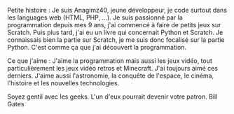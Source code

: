 Petite histoire :
Je suis Anagimz40, jeune développeur, je code surtout dans les languages web (HTML, PHP, ...). Je suis passionné par la programmation depuis mes 9 ans, j'ai commencé à faire de petits jeux sur Scratch. Puis plus tard, j'ai eu un livre qui concernait Python et Scratch. Je connaissais bien la partie sur Scratch, je me suis donc focalisé sur la partie Python. C'est comme ça que j'ai découvert la programmation.

Ce que j'aime :
J'aime la programmation mais aussi les jeux vidéo, tout particulièrement les jeux vidéo retros et Minecraft. J'ai toujours aimé ces derniers. J'aime aussi l'astronomie, la conquête de l'espace, le cinéma, l'histoire et les nouvelles technologies.

Soyez gentil avec les geeks. L'un d'eux pourrait devenir votre patron. Bill Gates
